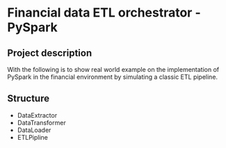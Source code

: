 # Financial data ETL orchestrator - PySpark

## Project description
With the following is to show real world example on the implementation of PySpark
in the financial environment by simulating a classic ETL pipeline.

## Structure

- DataExtractor
- DataTransformer
- DataLoader
- ETLPipline
